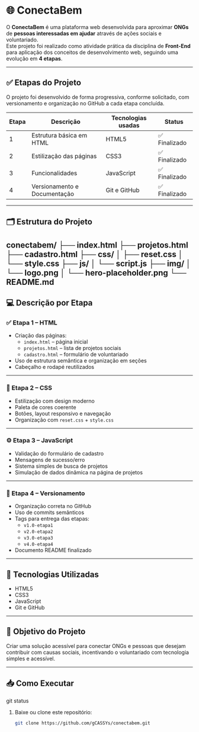 # 🌐 ConectaBem

O **ConectaBem** é uma plataforma web desenvolvida para aproximar **ONGs** de **pessoas interessadas em ajudar** através de ações sociais e voluntariado.  
Este projeto foi realizado como atividade prática da disciplina de **Front-End** para aplicação dos conceitos de desenvolvimento web, seguindo uma evolução em **4 etapas**.

---

## ✅ Etapas do Projeto

O projeto foi desenvolvido de forma progressiva, conforme solicitado, com versionamento e organização no GitHub a cada etapa concluída.

| Etapa | Descrição | Tecnologias usadas | Status |
|-------|-----------|--------------------|---------|
| 1 | Estrutura básica em HTML | HTML5 | ✅ Finalizado |
| 2 | Estilização das páginas | CSS3 | ✅ Finalizado |
| 3 | Funcionalidades | JavaScript | ✅ Finalizado |
| 4 | Versionamento e Documentação | Git e GitHub | ✅ Finalizado |

---

## 🗂️ Estrutura do Projeto

conectabem/
├── index.html
├── projetos.html
├── cadastro.html
├── css/
│ ├── reset.css
│ └── style.css
├── js/
│ └── script.js
├── img/
│ └── logo.png
│ └── hero-placeholder.png
└── README.md
---

## 💻 Descrição por Etapa

### ✅ Etapa 1 – HTML
- Criação das páginas:
  - `index.html` – página inicial
  - `projetos.html` – lista de projetos sociais
  - `cadastro.html` – formulário de voluntariado
- Uso de estrutura semântica e organização em seções
- Cabeçalho e rodapé reutilizados

---

### 🎨 Etapa 2 – CSS
- Estilização com design moderno
- Paleta de cores coerente
- Botões, layout responsivo e navegação
- Organização com `reset.css` + `style.css`

---

### ⚙️ Etapa 3 – JavaScript
- Validação do formulário de cadastro
- Mensagens de sucesso/erro
- Sistema simples de busca de projetos
- Simulação de dados dinâmica na página de projetos

---

### 🔧 Etapa 4 – Versionamento
- Organização correta no GitHub
- Uso de commits semânticos
- Tags para entrega das etapas:
  - `v1.0-etapa1`
  - `v2.0-etapa2`
  - `v3.0-etapa3`
  - `v4.0-etapa4`
- Documento README finalizado

---

## 🚀 Tecnologias Utilizadas

- HTML5  
- CSS3  
- JavaScript  
- Git e GitHub  

---

## 📌 Objetivo do Projeto

Criar uma solução acessível para conectar ONGs e pessoas que desejam contribuir com causas sociais, incentivando o voluntariado com tecnologia simples e acessível.

---

## 📥 Como Executar
git status

1. Baixe ou clone este repositório:
   ```bash
   git clone https://github.com/gCASSYs/conectabem.git
